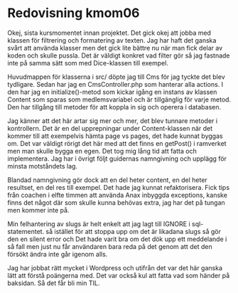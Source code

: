 ---
---
Redovisning kmom06
=========================

Okej, sista kursmomentet innan projektet. Det gick okej att jobba med klassen för filtrering och formatering av texten. Jag har haft det ganska svårt att använda klasser men det gick lite bättre nu när man fick delar av koden och skulle pussla. Det är väldigt konkret vad filter gör så jag fastnade inte på samma sätt som med Dice-klassen till exempel.

Huvudmappen för klasserna i src/ döpte jag till Cms för jag tyckte det blev tydligare. Sedan har jag en CmsController.php som hanterar alla actions. I den har jag en initialize()-metod som kickar igång en instans av klassen Content som sparas som medlemsvariabel och är tillgänglig för varje metod. Den har tillgång till metoder för att koppla in sig och operera i databasen.

Jag känner att det här artar sig mer och mer, det blev tunnare metoder i kontrollern. Det är en del upprepningar under Content-klassen när det kommer till att exempelvis hämta page vs pages, det hade kunnat byggas om. Det var väldigt rörigt det här med att det finns en getPost() i ramverket men man skulle bygga en egen. Det tog mig lång tid att fatta och implementera. Jag har i övrigt följt guidernas namngivning och upplägg för minsta motståndets lag.

Blandad namngivning gör dock att en del heter content, en del heter resultset, en del res till exempel. Det hade jag kunnat refaktorisera. Fick tips från coachen i elfte timmen att använda Anax inbyggda exceptions, kanske finns det något där som skulle kunna behövas extra, jag har det på tungan men kommer inte på.

Min felhantering av slugs är helt enkelt att jag lagt till IGNORE i sql-statementet. så istället för att stoppa upp om det är likadana slugs så gör den en silent error och
Det hade varit bra om det dök upp ett meddelande i så fall men just nu får användaren bara reda på det genom att det den försökt ändra inte går igenom alls.

Jag har jobbat rätt mycket i Wordpress och utifrån det var det här ganska lätt att förstå poängerna med. Det var också kul att fatta vad som händer på baksidan. Så det får bli min TIL.
